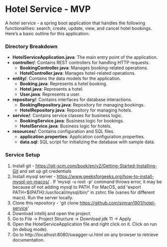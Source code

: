 # Hotel Service - MVP

A hotel service - a spring boot application that handles the following functionalities: search, create, update, view, and cancel hotel bookings. 
Here’s a basic outline for this application:

### Directory Breakdown

- **HotelServiceApplication.java**: The main entry point of the application.
- **controller/**: Contains REST controllers for handling HTTP requests.
    - **BookingController.java**: Manages booking-related operations.
    - **HotelController.java**: Manages hotel-related operations.
- **entity/**: Contains the data models for the application.
    - **Booking.java**: Represents a hotel booking.
    - **Hotel.java**: Represents a hotel.
    - **User.java**: Represents a user.
- **repository/**: Contains interfaces for database interactions.
    - **BookingRepository.java**: Repository for managing bookings.
    - **HotelRepository.java**: Repository for managing hotels.
- **service/**: Contains service classes for business logic.
    - **BookingService.java**: Business logic for bookings.
    - **HotelService.java**: Business logic for hotels.
- **resources/**: Contains configuration and SQL files.
    - **application.properties**: Application configuration properties.
    - **data.sql**: SQL script for initializing the database with sample data.


### Service Setup

1. Install git - https://git-scm.com/book/en/v2/Getting-Started-Installing-Git and set up git credentials
2. Install mysql server - https://www.geeksforgeeks.org/how-to-install-mysql-on-macos/ . If 'mysql -u root -p' command throws error, it may be because of not adding mysql to PATH. For MacOS, add 'export PATH=${PATH}:/usr/local/mysql/bin/' in zshrc file (varies for different macs). Run the server locally.
3. Clone this repository - 'git clone https://github.com/simran1901/hotel-service'
4. Download intellij and open the project.
5. Go to File -> Project Structure -> Download jdk 11 -> Apply
6. Open the HotelServiceApplication file and right click on it. Click on run (in debug mode).
7. Go to http://localhost:8080/swagger-ui.html on any browser to retrieve documentation.

